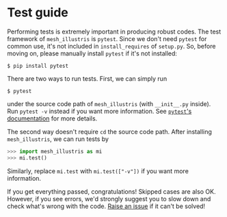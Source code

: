 # Test guide

Performing tests is extremely important in producing robust codes. The test framework of `mesh_illustris` is `pytest`. Since we don't need `pytest` for common use, it's not included in `install_requires` of `setup.py`. So, before moving on, please manually install `pytest` if it's not installed:
```shell
$ pip install pytest
```

There are two ways to run tests. First, we can simply run 
```shell
$ pytest
```
under the source code path of `mesh_illustris` (with `__init__.py` inside). Run `pytest -v` instead if you want more information. See [`pytest`'s documentation](https://docs.pytest.org) for more details.

The second way doesn't require `cd` the source code path. After installing `mesh_illustris`, we can run tests by
```python
>>> import mesh_illustris as mi
>>> mi.test()
```
Similarly, replace `mi.test` with `mi.test(["-v"])` if you want more information.

If you get everything passed, congratulations! Skipped cases are also OK. However, if you see errors, we'd strongly suggest you to slow down and check what's wrong with the code. [Raise an issue](https://github.com/EnthalpyBill/mesh_illustris/issues/new) if it can't be solved!
